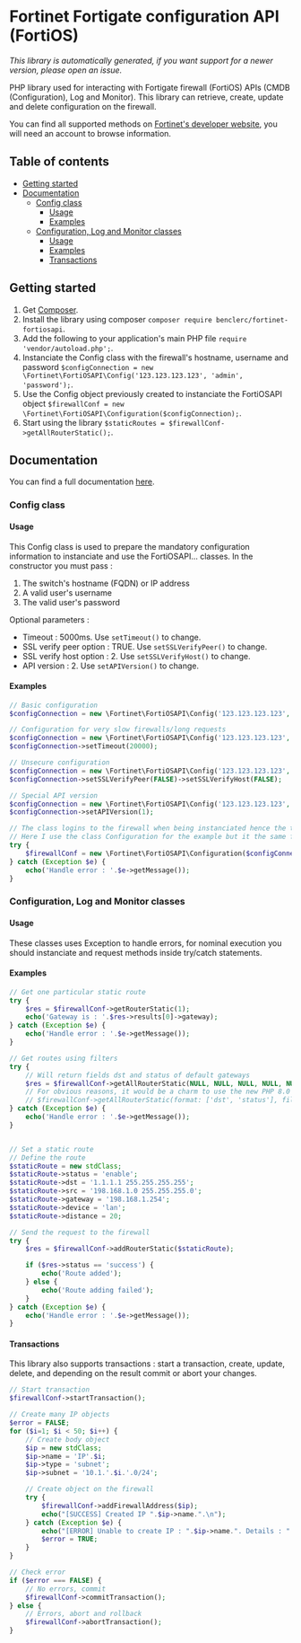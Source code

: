 # Fortinet Fortigate configuration API (FortiOS)

_This library is automatically generated, if you want support for a newer version, please open an issue._

PHP library used for interacting with Fortigate firewall (FortiOS) APIs (CMDB (Configuration), Log and Monitor). This library can retrieve, create, update and delete configuration on the firewall.

You can find all supported methods on [Fortinet's developer website](https://fndn.fortinet.net/index.php?/fortiapi/1-fortios/), you will need an account to browse information.

## Table of contents

<!--ts-->
   * [Getting started](#getting-started)
   * [Documentation](#documentation)
	  * [Config class](#config-class)
		 * [Usage](#usage)
		 * [Examples](#examples)
	  * [Configuration, Log and Monitor classes](#configuration-log-and-monitor-classes)
		 * [Usage](#usage)
		 * [Examples](#examples-1)
		 * [Transactions](#transactions)
<!--te-->

## Getting started

1. Get [Composer](http://getcomposer.org/).
2. Install the library using composer `composer require benclerc/fortinet-fortiosapi`.
3. Add the following to your application's main PHP file `require 'vendor/autoload.php';`.
4. Instanciate the Config class with the firewall's hostname, username and password `$configConnection = new \Fortinet\FortiOSAPI\Config('123.123.123.123', 'admin', 'password');`.
5. Use the Config object previously created to instanciate the FortiOSAPI object `$firewallConf = new \Fortinet\FortiOSAPI\Configuration($configConnection);`.
6. Start using the library `$staticRoutes = $firewallConf->getAllRouterStatic();`.

## Documentation

You can find a full documentation [here](https://benclerc.github.io/Fortinet-FortiOSAPI/).

### Config class

#### Usage

This Config class is used to prepare the mandatory configuration information to instanciate and use the FortiOSAPI... classes. In the constructor you must pass :

1. The switch's hostname (FQDN) or IP address
2. A valid user's username
3. The valid user's password

Optional parameters :

* Timeout : 5000ms. Use `setTimeout()` to change.
* SSL verify peer option : TRUE. Use `setSSLVerifyPeer()` to change.
* SSL verify host option : 2. Use `setSSLVerifyHost()` to change.
* API version : 2. Use `setAPIVersion()` to change.

#### Examples

```php
// Basic configuration
$configConnection = new \Fortinet\FortiOSAPI\Config('123.123.123.123', 'admin', 'password');

// Configuration for very slow firewalls/long requests
$configConnection = new \Fortinet\FortiOSAPI\Config('123.123.123.123', 'admin', 'password');
$configConnection->setTimeout(20000);

// Unsecure configuration
$configConnection = new \Fortinet\FortiOSAPI\Config('123.123.123.123', 'admin', 'password');
$configConnection->setSSLVerifyPeer(FALSE)->setSSLVerifyHost(FALSE);

// Special API version
$configConnection = new \Fortinet\FortiOSAPI\Config('123.123.123.123', 'admin', 'password');
$configConnection->setAPIVersion(1);

// The class logins to the firewall when being instanciated hence the try/catch statement.
// Here I use the class Configuration for the example but it the same for Log and Monitor classes.
try {
	$firewallConf = new \Fortinet\FortiOSAPI\Configuration($configConnection);
} catch (Exception $e) {
	echo('Handle error : '.$e->getMessage());
}
```

### Configuration, Log and Monitor classes

#### Usage

These classes uses Exception to handle errors, for nominal execution you should instanciate and request methods inside try/catch statements.

#### Examples

```php
// Get one particular static route
try {
	$res = $firewallConf->getRouterStatic(1);
	echo('Gateway is : '.$res->results[0]->gateway);
} catch (Exception $e) {
	echo('Handle error : '.$e->getMessage());
}

// Get routes using filters
try {
	// Will return fields dst and status of default gateways
	$res = $firewallConf->getAllRouterStatic(NULL, NULL, NULL, NULL, NULL, NULL, ['dst', 'status'], ['dst==0.0.0.0 0.0.0.0']);
	// For obvious reasons, it would be a charm to use the new PHP 8.0 syntax to call the method :
	// $firewallConf->getAllRouterStatic(format: ['dst', 'status'], filter: ['dst==0.0.0.0 0.0.0.0'])
} catch (Exception $e) {
	echo('Handle error : '.$e->getMessage());
}


// Set a static route
// Define the route
$staticRoute = new stdClass;
$staticRoute->status = 'enable';
$staticRoute->dst = '1.1.1.1 255.255.255.255';
$staticRoute->src = '198.168.1.0 255.255.255.0';
$staticRoute->gateway = '198.168.1.254';
$staticRoute->device = 'lan';
$staticRoute->distance = 20;

// Send the request to the firewall
try {
	$res = $firewallConf->addRouterStatic($staticRoute);

	if ($res->status == 'success') {
		echo('Route added');
	} else {
		echo('Route adding failed');
	}
} catch (Exception $e) {
	echo('Handle error : '.$e->getMessage());
}
```

#### Transactions

This library also supports transactions : start a transaction, create, update, delete, and depending on the result commit or abort your changes.

```php
// Start transaction
$firewallConf->startTransaction();

// Create many IP objects
$error = FALSE;
for ($i=1; $i < 50; $i++) {
	// Create body object
	$ip = new stdClass;
	$ip->name = 'IP'.$i;
	$ip->type = 'subnet';
	$ip->subnet = '10.1.'.$i.'.0/24';

	// Create object on the firewall
	try {
		$firewallConf->addFirewallAddress($ip);
		echo("[SUCCESS] Created IP ".$ip->name.".\n");
	} catch (Exception $e) {
		echo("[ERROR] Unable to create IP : ".$ip->name.". Details : ".$e->getMessage()."\n");
		$error = TRUE;
	}
}

// Check error
if ($error === FALSE) {
	// No errors, commit
	$firewallConf->commitTransaction();
} else {
	// Errors, abort and rollback
	$firewallConf->abortTransaction();
}
```

